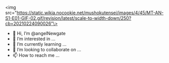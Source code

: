 <img src="https://static.wikia.nocookie.net/mushokutensei/images/4/45/MT-AN-S1-E01-GIF-02.gif/revision/latest/scale-to-width-down/250?cb=20210224090026"\>
- 👋 Hi, I’m @angelNewgate
- 👀 I’m interested in ...
- 🌱 I’m currently learning ...
- 💞️ I’m looking to collaborate on ...
- 📫 How to reach me ...

<!---
angelNewgate/angelNewgate is a ✨ special ✨ repository because its `README.md` (this file) appears on your GitHub profile.
You can click the Preview link to take a look at your changes.
--->
